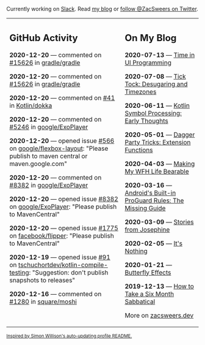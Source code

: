 Currently working on [Slack](https://slack.com/). Read [my blog](https://zacsweers.dev/) or [follow @ZacSweers on Twitter](https://twitter.com/ZacSweers).

<table><tr><td valign="top" width="60%">

## GitHub Activity
<!-- githubActivity starts -->
**2020-12-20** — commented on [#15626](https://github.com/gradle/gradle/issues/15626#issuecomment-748710302) in [gradle/gradle](https://api.github.com/repos/gradle/gradle)

**2020-12-20** — commented on [#15626](https://github.com/gradle/gradle/issues/15626#issuecomment-748710082) in [gradle/gradle](https://api.github.com/repos/gradle/gradle)

**2020-12-20** — commented on [#41](https://github.com/Kotlin/dokka/issues/41#issuecomment-748689331) in [Kotlin/dokka](https://api.github.com/repos/Kotlin/dokka)

**2020-12-20** — commented on [#5246](https://github.com/google/ExoPlayer/issues/5246#issuecomment-748687665) in [google/ExoPlayer](https://api.github.com/repos/google/ExoPlayer)

**2020-12-20** — opened issue [#566](https://api.github.com/repos/google/flexbox-layout/issues/566) on [google/flexbox-layout](https://api.github.com/repos/google/flexbox-layout): "Please publish to maven central or maven.google.com"

**2020-12-20** — commented on [#8382](https://github.com/google/ExoPlayer/issues/8382#issuecomment-748686347) in [google/ExoPlayer](https://api.github.com/repos/google/ExoPlayer)

**2020-12-20** — opened issue [#8382](https://api.github.com/repos/google/ExoPlayer/issues/8382) on [google/ExoPlayer](https://api.github.com/repos/google/ExoPlayer): "Please publish to MavenCentral"

**2020-12-20** — opened issue [#1775](https://api.github.com/repos/facebook/flipper/issues/1775) on [facebook/flipper](https://api.github.com/repos/facebook/flipper): "Please publish to MavenCentral"

**2020-12-19** — opened issue [#91](https://api.github.com/repos/tschuchortdev/kotlin-compile-testing/issues/91) on [tschuchortdev/kotlin-compile-testing](https://api.github.com/repos/tschuchortdev/kotlin-compile-testing): "Suggestion: don't publish snapshots to releases"

**2020-12-16** — commented on [#1280](https://github.com/square/moshi/issues/1280#issuecomment-747111808) in [square/moshi](https://api.github.com/repos/square/moshi)
<!-- githubActivity ends -->
</td><td valign="top" width="40%">

## On My Blog
<!-- blog starts -->
**2020-07-13** — [Time in UI Programming](https://www.zacsweers.dev/time-in-ui/)

**2020-07-08** — [Tick Tock: Desugaring and Timezones](https://www.zacsweers.dev/ticktock-desugaring-timezones/)

**2020-06-11** — [Kotlin Symbol Processing: Early Thoughts](https://www.zacsweers.dev/kotlin-symbol-processor-early-thoughts/)

**2020-05-01** — [Dagger Party Tricks: Extension Functions](https://www.zacsweers.dev/dagger-party-tricks-extension-functions/)

**2020-04-03** — [Making My WFH Life Bearable](https://www.zacsweers.dev/making-wfh-life-bearable/)

**2020-03-16** — [Android's Built-in ProGuard Rules: The Missing Guide](https://www.zacsweers.dev/android-proguard-rules/)

**2020-03-09** — [Stories from Josephine](https://www.zacsweers.dev/stories-from-josephine/)

**2020-02-05** — [It's Nothing](https://www.zacsweers.dev/its-nothing/)

**2020-01-21** — [Butterfly Effects](https://www.zacsweers.dev/butterfly-effects/)

**2019-12-13** — [How to Take a Six Month Sabbatical](https://www.zacsweers.dev/how-to-take-a-six-month-sabbatical/)
<!-- blog ends -->
More on [zacsweers.dev](https://zacsweers.dev/)
</td></tr></table>

<sub><a href="https://simonwillison.net/2020/Jul/10/self-updating-profile-readme/">Inspired by Simon Willison's auto-updating profile README.</a></sub>